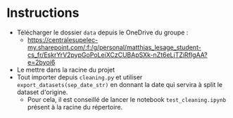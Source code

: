 # Instructions

- Télécharger le dossier `data` depuis le OneDrive du groupe :
  - https://centralesupelec-my.sharepoint.com/:f:/g/personal/matthias_lesage_student-cs_fr/EskrYrV2pypGoPoLeiXCzCUBApSXk-nZt6eLjTZiRfIgAA?e=2byoi6
- Le mettre dans la racine du projet
- Tout importer depuis `cleaning.py` et utiliser `export_datasets(sep_date_str)` en donnant la date qui servira à split le dataset d'origine.
  - Pour cela, il est conseillé de lancer le notebook `test_cleaning.ipynb` présent à la racine du répertoire.

